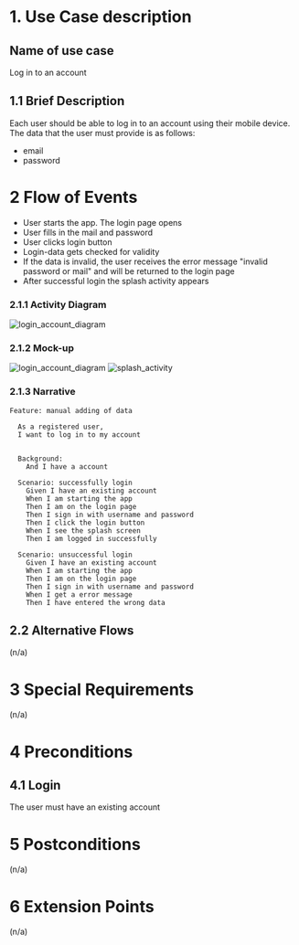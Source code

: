# 1. Use Case description

## Name of use case

Log in to an account

## 1.1 Brief Description

Each user should be able to log in to an account using their mobile device. The data that the user must provide is as follows:
- email
- password

# 2 Flow of Events

- User starts the app. The login page opens
- User fills in the mail and password
- User clicks login button
- Login-data gets checked for validity
- If the data is invalid, the user receives the error message "invalid password or mail" and will be returned to the login page
- After successful login the splash activity appears


### 2.1.1 Activity Diagram

![login_account_diagram](./login_ad.drawio.svg)

### 2.1.2 Mock-up

![login_account_diagram](./Anmeldung.png)
![splash_activity](../splash_activity.png)



### 2.1.3 Narrative

```gherkin
Feature: manual adding of data

  As a registered user,
  I want to log in to my account


  Background:
    And I have a account

  Scenario: successfully login
    Given I have an existing account
    When I am starting the app
    Then I am on the login page
    Then I sign in with username and password
    Then I click the login button
    When I see the splash screen
    Then I am logged in successfully
    
  Scenario: unsuccessful login
    Given I have an existing account
    When I am starting the app
    Then I am on the login page
    Then I sign in with username and password
    When I get a error message
    Then I have entered the wrong data

```

## 2.2 Alternative Flows

(n/a)

# 3 Special Requirements

(n/a)

# 4 Preconditions

## 4.1 Login

The user must have an existing account

# 5 Postconditions

(n/a)

# 6 Extension Points

(n/a)